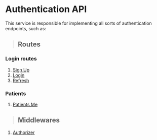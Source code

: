 # Authentication API
This service is responsible for implementing all sorts of authentication endpoints, such as:

> ## Routes
### Login routes
1. [Sign Up](./requirements/login/sign-up.md)
2. [Login](./requirements/login/login.md)
3. [Refresh](./requirements/login/refresh.md)
### Patients
1. [Patients Me](./requirements/patient/patients-me.md)


> ## Middlewares
1. [Authorizer](./requirements/login/authorizer.md)